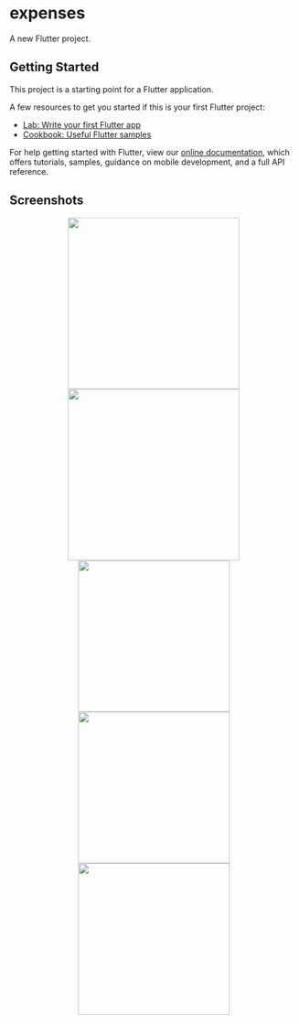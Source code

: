 # expenses

A new Flutter project.

## Getting Started

This project is a starting point for a Flutter application.

A few resources to get you started if this is your first Flutter project:

- [Lab: Write your first Flutter app](https://flutter.dev/docs/get-started/codelab)
- [Cookbook: Useful Flutter samples](https://flutter.dev/docs/cookbook)

For help getting started with Flutter, view our
[online documentation](https://flutter.dev/docs), which offers tutorials,
samples, guidance on mobile development, and a full API reference.
## Screenshots
<div align="center">
  <img src="https://lh3.googleusercontent.com/pw/AM-JKLX0MLBMbmY9zBbQUksI3a8CTJ_rsbgGBWueuop4NpC4b2D4L5y0C8D96bIMJZ1Gfqy0BzhAfAiyBVMlyB6DwlUUurHM4KoB2Pp3z--0ttLatInnX8d4EBPBUgloLVZ5sC1RXGOIcGGDAUW0HvtCq-Z_xQ=w416-h947-no?authuser=1"width="300"/>
  <img src="https://lh3.googleusercontent.com/pw/AM-JKLXJkOCGe2DdORf2U6A7WT_0DaPMHtRWfdvY7xgTupkDtxECSvA-3DXDRfQjISCBdA4RYY8GXxVHyXYoitMjQrcRuICnNo0ANb88Y0s-e_WMtRF15VF-bFryFMpSQ1DhGSTtBl861P9adcPxP-yzt1FL5Q=w416-h947-no?authuser=1" width="300"/>
  <img src="https://lh3.googleusercontent.com/pw/AM-JKLU9y0VVACl2mcwg8HIUIgfkkvmHk8TR2warpZB6QfTwBiwIvVMViaKryR86qu1DeXYBbXF9t9mep1vO2W65mQLb3vUXdYC1Kfhp-DzwPMeZZwjRXZwiwkrfq2FVuOSJ49svbmOeT5m_JycffCywbuT7Ng=w1560-h685-no?authuser=1" height="265"/>
  <img src=https://lh3.googleusercontent.com/pw/AM-JKLWDuRDrnBkEUZD4L7prpxMtcCXD-UXzKGQgayDmdXlUvBi--uzI_n3PzN2HUHLgBjtlP013jm0pjOSH21xCm1nW9zKHGSgZ-lCI0qHldFPzuLITN1LypwsuTEto77rsn2WUC-ug9jnvpKKNBqYBU9_BMw=w1560-h685-no?authuser=1" height="265"/>
  <img src="https://lh3.googleusercontent.com/pw/AM-JKLW4O3_L9gOUBGz_QFfdhFOkfHsxodW0iACXFeBFWafzMAESYnszAA3fyRun3wizBLneK7Yu3DUFeWEJxTWzo-IQnLzkEy6Y-RsCEV5rnpHSJNwI8fSTkIlUwyfPmzc5468H5qzZYzC25sIQL6MkayM6vg=w1560-h685-no?authuser=1" height="265"/>
</div>
